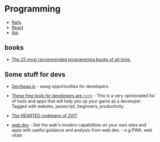 # Programming

- [Rails](rails)
- [React](react)
- [Api](api)


## books
- [The 25 most recommended programming books of all-time.](https://dev.to/daolf/the-25-most-recommended-programming-books-of-all-time-5fel)

## Some stuff for devs
- [DevSwag.io](https://devswag.io/) - swag opportunities for developers
- [These free tools for developers are 🔥🔥🔥](https://dev.to/fayaz/this-free-tools-for-developers-are-45p3) - This is a very opinionated list of tools and apps that will help you up your game as a developer. Tagged with webdev, javascript, beginners, productivity.
- [The HEARTED codepens of 2017](https://codepen.io/2017/popular/pens/)


- [web.dev](https://web.dev/) - Get the web's modern capabilities on your own sites and apps with useful guidance and analysis from web.dev. - e.g PWA, web vitals
